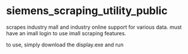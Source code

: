 # siemens_scraping_utility_public
scrapes industry mall and industry online support for various data. must have an imall login to use imall scraping features.

to use, simply download the display.exe and run
